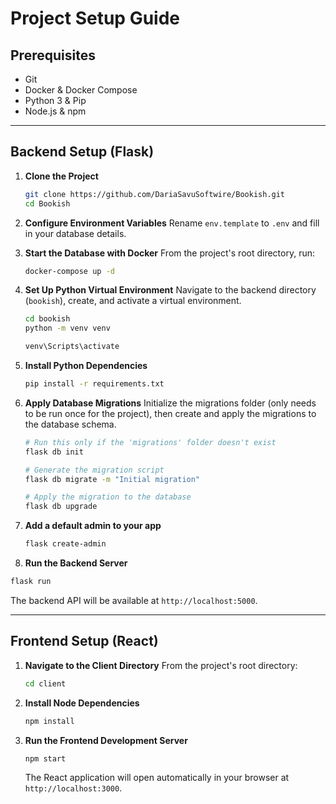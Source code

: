 # Project Setup Guide

## Prerequisites

* Git
* Docker & Docker Compose
* Python 3 & Pip
* Node.js & npm

---

## Backend Setup (Flask)

1. **Clone the Project**
   ```bash
   git clone https://github.com/DariaSavuSoftwire/Bookish.git
   cd Bookish
   ```

2. **Configure Environment Variables**
   Rename `env.template` to `.env` and fill in your database details.

3. **Start the Database with Docker**
   From the project's root directory, run:
   ```bash
   docker-compose up -d
   ```

4. **Set Up Python Virtual Environment**
   Navigate to the backend directory (`bookish`), create, and activate a virtual environment.
   ```bash
   cd bookish
   python -m venv venv
   
   venv\Scripts\activate
   ```

5. **Install Python Dependencies**
   ```bash
   pip install -r requirements.txt
   ```

6. **Apply Database Migrations**
   Initialize the migrations folder (only needs to be run once for the project), then create and apply the migrations to
   the database schema.
   ```bash
   # Run this only if the 'migrations' folder doesn't exist
   flask db init

   # Generate the migration script
   flask db migrate -m "Initial migration"
   
   # Apply the migration to the database
   flask db upgrade
   ```

7. **Add a default admin to your app**
   ```bash
   flask create-admin
   ```
   
8.  **Run the Backend Server**
   ```bash
   flask run
   ```
   The backend API will be available at `http://localhost:5000`.

---

## Frontend Setup (React)

1. **Navigate to the Client Directory**
   From the project's root directory:
   ```bash
   cd client
   ```

2. **Install Node Dependencies**
   ```bash
   npm install
   ```

3. **Run the Frontend Development Server**
   ```bash
   npm start
   ```
   The React application will open automatically in your browser at `http://localhost:3000`.
